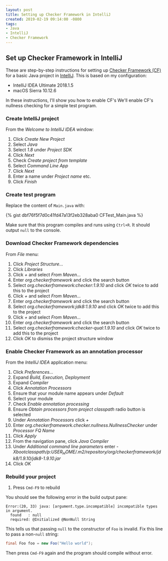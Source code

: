 ```yaml
---
layout: post
title: Setting up Checker Framework in IntelliJ
created: 2019-02-19 09:14:00 -0800
tags:
- Java
- IntelliJ
- Checker Framework
---
```

## Set up Checker Framework in IntelliJ

These are step-by-step instructions for setting up [Checker Framework (CF)][checker-framework] for a basic Java project in [IntelliJ][intellij]. This is based on my configuration:

* IntelliJ IDEA Ultimate 2018.1.5
* macOS Sierra 10.12.6

In these instructions, I'll show you how to enable CF's
We'll enable CF's nullness checking for a simple test program.

### Create IntelliJ project

From the _Welcome to IntelliJ IDEA_ window:

1. Click _Create New Project_
2. Select _Java_
3. Select _1.8_ under _Project SDK_
4. Click _Next_
5. Check _Create project from template_
6. Select _Command Line App_
7. Click _Next_
8. Enter a name under _Project name_ etc.
9. Click _Finish_

### Create test program

Replace the content of `Main.java` with:

{% gist dbf76f5f7d0c41fd47a13f2eb328aba0 CFTest_Main.java %}

Make sure that this program compiles and runs using `Ctrl+R`. It should output `null` to the console.

### Download Checker Framework dependencies

From _File_ menu:

1. Click _Project Structure&hellip;_
2. Click _Libraries_
3. Click _+_ and select _From Maven&hellip;_
4. Enter _org.checkerframework_ and click the search button
5. Select _org.checkerframework:checker:1.9.10_ and click _OK_ twice to add this to the project
6. Click _+_ and select _From Maven&hellip;_
7. Enter _org.checkerframework_ and click the search button
8. Select _org.checkerframework:jdk8:1.9.10_ and click _OK_ twice to add this to the project
9. Click _+_ and select _From Maven&hellip;_
10. Enter _org.checkerframework_ and click the search button
11. Select _org.checkerframework:checker-qual:1.9.10_ and click _OK_ twice to add this to the project
12. Click _OK_ to dismiss the project structure window

### Enable Checker Framework as an annotation processor

From the _IntelliJ IDEA_ application menu:

1. Click _Preferences&hellip;_
2. Expand _Build, Execution, Deployment_
3. Expand _Compiler_
4. Click _Annotation Processors_
5. Ensure that your module name appears under _Default_
6. Select your module
7. Check _Enable annotation processing_
8. Ensure _Obtain processors from project classpath_ radio button is selected
9. Under _Annotation Processors_ click _+_
10. Enter _org.checkerframework.checker.nullness.NullnessChecker_ under _Processor FQ Name_
11. Click _Apply_
12. From the navigation pane, click _Java Compiler_
13. Under _Additional command line parameters_ enter _-Xbootclasspath/p:$USER_HOME$/.m2/repository/org/checkerframework/jdk8/1.9.10/jdk8-1.9.10.jar_
14. Click _OK_

### Rebuild your project

1. Press `Cmd-F9` to rebuild

You should see the following error in the build output pane:

```
Error:(20, 33) java: [argument.type.incompatible] incompatible types in argument.
  found   : null
  required: @Initialized @NonNull String
```

This tells us that passing `null` to the constructor of `Foo` is invalid. Fix this line to pass a non-`null` string:

```java
final Foo foo = new Foo("Hello world");
```

Then press `Cmd-F9` again and the program should compile without error.

[checker-framework]: https://checkerframework.org/
[intellij]: https://www.jetbrains.com/idea/
